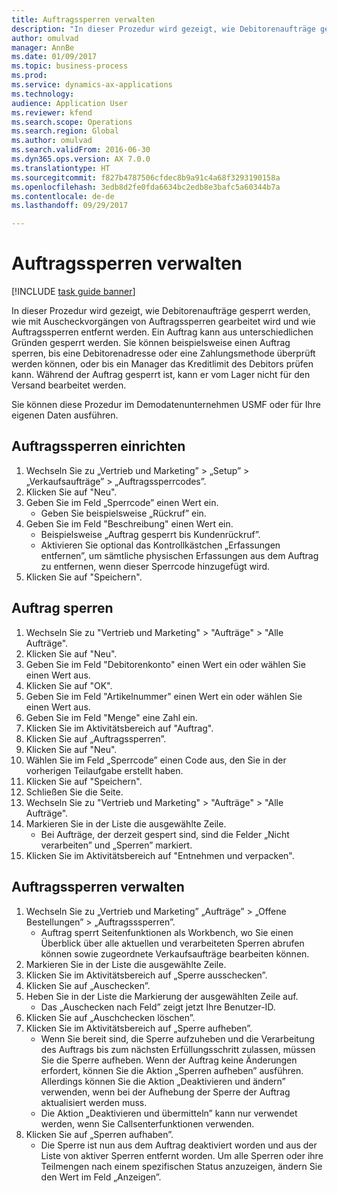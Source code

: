 ```yaml
--- 
title: Auftragssperren verwalten
description: "In dieser Prozedur wird gezeigt, wie Debitorenaufträge gesperrt werden, wie mit Auscheckvorgängen von Auftragssperren gearbeitet wird und wie Auftragssperren entfernt werden."
author: omulvad
manager: AnnBe
ms.date: 01/09/2017
ms.topic: business-process
ms.prod: 
ms.service: dynamics-ax-applications
ms.technology: 
audience: Application User
ms.reviewer: kfend
ms.search.scope: Operations
ms.search.region: Global
ms.author: omulvad
ms.search.validFrom: 2016-06-30
ms.dyn365.ops.version: AX 7.0.0
ms.translationtype: HT
ms.sourcegitcommit: f827b4787506cfdec8b9a91c4a68f3293190158a
ms.openlocfilehash: 3edb8d2fe0fda6634bc2edb8e3bafc5a60344b7a
ms.contentlocale: de-de
ms.lasthandoff: 09/29/2017

---
```

# <a name="manage-order-holds"></a>Auftragssperren verwalten

[!INCLUDE [task guide banner](../../includes/task-guide-banner.md)]

In dieser Prozedur wird gezeigt, wie Debitorenaufträge gesperrt werden, wie mit Auscheckvorgängen von Auftragssperren gearbeitet wird und wie Auftragssperren entfernt werden. Ein Auftrag kann aus unterschiedlichen Gründen gesperrt werden. Sie können beispielsweise einen Auftrag sperren, bis eine Debitorenadresse oder eine Zahlungsmethode überprüft werden können, oder bis ein Manager das Kreditlimit des Debitors prüfen kann. Während der Auftrag gesperrt ist, kann er vom Lager nicht für den Versand bearbeitet werden. 

Sie können diese Prozedur im Demodatenunternehmen USMF oder für Ihre eigenen Daten ausführen.


## <a name="set-up-order-holds"></a>Auftragssperren einrichten
1. Wechseln Sie zu „Vertrieb und Marketing” > „Setup” > „Verkaufsaufträge” > „Auftragssperrcodes”.
2. Klicken Sie auf "Neu".
3. Geben Sie im Feld „Sperrcode” einen Wert ein.
    * Geben Sie beispielsweise „Rückruf” ein.  
4. Geben Sie im Feld "Beschreibung" einen Wert ein.
    * Beispielsweise „Auftrag gesperrt bis Kundenrückruf”.  
    * Aktivieren Sie optional das Kontrollkästchen „Erfassungen entfernen”, um sämtliche physischen Erfassungen aus dem Auftrag zu entfernen, wenn dieser Sperrcode hinzugefügt wird.  
5. Klicken Sie auf "Speichern".

## <a name="place-order-on-hold"></a>Auftrag sperren
1. Wechseln Sie zu "Vertrieb und Marketing" > "Aufträge" > "Alle Aufträge".
2. Klicken Sie auf "Neu".
3. Geben Sie im Feld "Debitorenkonto" einen Wert ein oder wählen Sie einen Wert aus.
4. Klicken Sie auf "OK".
5. Geben Sie im Feld "Artikelnummer" einen Wert ein oder wählen Sie einen Wert aus.
6. Geben Sie im Feld "Menge" eine Zahl ein.
7. Klicken Sie im Aktivitätsbereich auf "Auftrag".
8. Klicken Sie auf „Auftragssperren”.
9. Klicken Sie auf "Neu".
10. Wählen Sie im Feld „Sperrcode” einen Code aus, den Sie in der vorherigen Teilaufgabe erstellt haben.
11. Klicken Sie auf "Speichern".
12. Schließen Sie die Seite.
13. Wechseln Sie zu "Vertrieb und Marketing" > "Aufträge" > "Alle Aufträge".
14. Markieren Sie in der Liste die ausgewählte Zeile.
    * Bei Aufträge, der derzeit gespert sind, sind die Felder „Nicht verarbeiten” und „Sperren” markiert.    
15. Klicken Sie im Aktivitätsbereich auf "Entnehmen und verpacken".

## <a name="manage-order-holds"></a>Auftragssperren verwalten
1. Wechseln Sie zu „Vertrieb und Marketing”  „Aufträge” > „Offene Bestellungen” > „Auftragsssperren”.
    * Auftrag sperrt Seitenfunktionen als Workbench, wo Sie einen Überblick über alle aktuellen und verarbeiteten Sperren abrufen können sowie zugeordnete Verkaufsaufträge bearbeiten können.      
2. Markieren Sie in der Liste die ausgewählte Zeile.
3. Klicken Sie im Aktivitätsbereich auf „Sperre ausschecken”.
4. Klicken Sie auf „Auschecken”.
5. Heben Sie in der Liste die Markierung der ausgewählten Zeile auf.
    * Das „Auschecken nach Feld” zeigt jetzt Ihre Benutzer-ID.   
6. Klicken Sie auf „Auschchecken löschen”.
7. Klicken Sie im Aktivitätsbereich auf „Sperre aufheben”.
    * Wenn Sie bereit sind, die Sperre aufzuheben und die Verarbeitung des Auftrags bis zum nächsten Erfüllungsschritt zulassen, müssen Sie die Sperre aufheben. Wenn der Auftrag keine Änderungen erfordert, können Sie die Aktion „Sperren aufheben” ausführen. Allerdings können Sie die Aktion „Deaktivieren und ändern” verwenden, wenn bei der Aufhebung der Sperre der Auftrag aktualisiert werden muss.      
    * Die Aktion „Deaktivieren und übermitteln” kann nur verwendet werden, wenn Sie Callsenterfunktionen verwenden.  
8. Klicken Sie auf „Sperren aufhaben”.
    * Die Sperre ist nun aus dem Auftrag deaktiviert worden und aus der Liste von aktiver Sperren entfernt worden. Um alle Sperren oder ihre Teilmengen nach einem spezifischen Status anzuzeigen, ändern Sie den Wert im Feld „Anzeigen”.     


